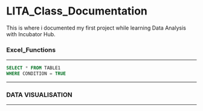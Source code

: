 # LITA_Class_Documentation
This is where i documented my first project while learning Data Analysis with Incubator Hub.
### Excel_Functions
---
```SQL
SELECT * FROM TABLE1
WHERE CONDITION = TRUE
```
---

### DATA VISUALISATION
---
